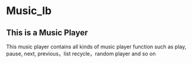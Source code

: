 # Music_lb
## This is a Music Player
This music player contains all kinds of music player function
such as play, pause, next, previous，list recycle，random player and so on
